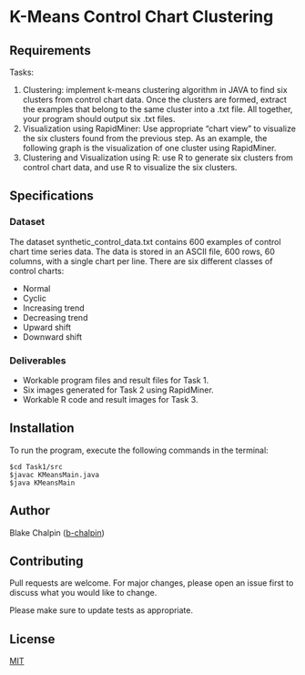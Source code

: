 # K-Means Control Chart Clustering

## Requirements

Tasks:

1. Clustering: implement k-means clustering algorithm in JAVA to find six clusters from
   control chart data. Once the clusters are formed, extract the examples that belong to the
   same cluster into a .txt file. All together, your program should output six .txt files.
2. Visualization using RapidMiner: Use appropriate “chart view” to visualize the six
   clusters found from the previous step. As an example, the following graph is the
   visualization of one cluster using RapidMiner.
3. Clustering and Visualization using R: use R to generate six clusters from
   control chart data, and use R to visualize the six clusters.

## Specifications

### Dataset

The dataset synthetic_control_data.txt contains 600 examples of control chart
time series data. The data is stored in an ASCII file, 600 rows, 60 columns, with a single chart
per line. There are six different classes of control charts:

- Normal
- Cyclic
- Increasing trend
- Decreasing trend
- Upward shift
- Downward shift

### Deliverables

- Workable program files and result files for Task 1.
- Six images generated for Task 2 using RapidMiner.
- Workable R code and result images for Task 3.

## Installation

To run the program, execute the following commands in the terminal:

```
$cd Task1/src
$javac KMeansMain.java
$java KMeansMain
```

## Author

Blake Chalpin ([b-chalpin](https://github.com/b-chalpin))

## Contributing

Pull requests are welcome. For major changes, please open an issue first to discuss what you would like to change.

Please make sure to update tests as appropriate.

## License

[MIT](https://choosealicense.com/licenses/mit/)
